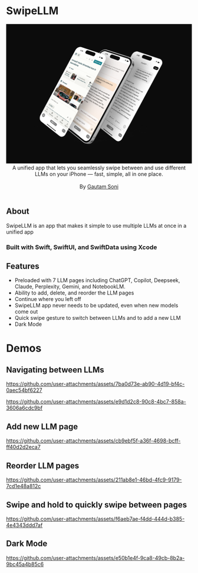 # SwipeLLM

<p align="center">
	<img alt="" src="https://github.com/gsoni1/SwipeLLM/blob/main/readmeassets/iphone-multiple-screens-mockup%20(2).png">
	<br>
	<span>A unified app that lets you seamlessly swipe between and use different LLMs on your iPhone — fast, simple, all in one place.</span><br><br>
	<span>By <a href="https://www.linkedin.com/in/gsoni16/">Gautam Soni</a></small> </span><br><br>
</p>

## About

SwipeLLM is an app that makes it simple to use multiple LLMs at once in a unified app
### Built with Swift, SwiftUI, and SwiftData using Xcode

## Features
- Preloaded with 7 LLM pages including ChatGPT, Copilot, Deepseek, Claude, Perplexity, Gemini, and NotebookLM.
- Ability to add, delete, and reorder the LLM pages
- Continue where you left off
- SwipeLLM app never needs to be updated, even when new models come out
- Quick swipe gesture to switch between LLMs and to add a new LLM
- Dark Mode


# Demos

## Navigating between LLMs
https://github.com/user-attachments/assets/7ba0d73e-ab90-4d19-bf4c-0aec54bf6227

https://github.com/user-attachments/assets/e9d1d2c8-90c8-4bc7-858a-3606a6cdc9bf

## Add new LLM page
https://github.com/user-attachments/assets/cb9ebf5f-a36f-4698-bcff-ff40d2d2eca7

## Reorder LLM pages
https://github.com/user-attachments/assets/211ab8e1-46bd-4fc9-9179-7cd1e48a812c

## Swipe and hold to quickly swipe between pages
https://github.com/user-attachments/assets/f6aeb7ae-f4dd-444d-b385-4e4343ddd7af

## Dark Mode
https://github.com/user-attachments/assets/e50b1e4f-9ca8-49cb-8b2a-9bc45a4b85c6


